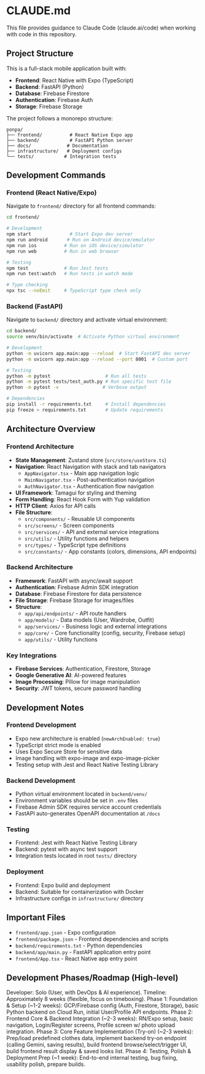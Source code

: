 # CLAUDE.md

This file provides guidance to Claude Code (claude.ai/code) when working with code in this repository.

## Project Structure

This is a full-stack mobile application built with:
- **Frontend**: React Native with Expo (TypeScript)
- **Backend**: FastAPI (Python)
- **Database**: Firebase Firestore
- **Authentication**: Firebase Auth
- **Storage**: Firebase Storage

The project follows a monorepo structure:
```
ponpa/
├── frontend/          # React Native Expo app
├── backend/           # FastAPI Python server
├── docs/             # Documentation
├── infrastructure/   # Deployment configs
└── tests/           # Integration tests
```

## Development Commands

### Frontend (React Native/Expo)
Navigate to `frontend/` directory for all frontend commands:

```bash
cd frontend/

# Development
npm start              # Start Expo dev server
npm run android       # Run on Android device/emulator
npm run ios          # Run on iOS device/simulator
npm run web          # Run in web browser

# Testing
npm test             # Run Jest tests
npm run test:watch   # Run tests in watch mode

# Type checking
npx tsc --noEmit     # TypeScript type check only
```

### Backend (FastAPI)
Navigate to `backend/` directory and activate virtual environment:

```bash
cd backend/
source venv/bin/activate  # Activate Python virtual environment

# Development
python -m uvicorn app.main:app --reload  # Start FastAPI dev server
python -m uvicorn app.main:app --reload --port 8001  # Custom port

# Testing
python -m pytest                    # Run all tests
python -m pytest tests/test_auth.py # Run specific test file
python -m pytest -v                # Verbose output

# Dependencies
pip install -r requirements.txt     # Install dependencies
pip freeze > requirements.txt       # Update requirements
```

## Architecture Overview

### Frontend Architecture
- **State Management**: Zustand store (`src/store/useStore.ts`)
- **Navigation**: React Navigation with stack and tab navigators
  - `AppNavigator.tsx` - Main app navigation logic
  - `MainNavigator.tsx` - Post-authentication navigation
  - `AuthNavigator.tsx` - Authentication flow navigation
- **UI Framework**: Tamagui for styling and theming
- **Form Handling**: React Hook Form with Yup validation
- **HTTP Client**: Axios for API calls
- **File Structure**:
  - `src/components/` - Reusable UI components
  - `src/screens/` - Screen components
  - `src/services/` - API and external service integrations
  - `src/utils/` - Utility functions and helpers
  - `src/types/` - TypeScript type definitions
  - `src/constants/` - App constants (colors, dimensions, API endpoints)

### Backend Architecture
- **Framework**: FastAPI with async/await support
- **Authentication**: Firebase Admin SDK integration
- **Database**: Firebase Firestore for data persistence
- **File Storage**: Firebase Storage for images/files
- **Structure**:
  - `app/api/endpoints/` - API route handlers
  - `app/models/` - Data models (User, Wardrobe, Outfit)
  - `app/services/` - Business logic and external integrations
  - `app/core/` - Core functionality (config, security, Firebase setup)
  - `app/utils/` - Utility functions

### Key Integrations
- **Firebase Services**: Authentication, Firestore, Storage
- **Google Generative AI**: AI-powered features
- **Image Processing**: Pillow for image manipulation
- **Security**: JWT tokens, secure password handling

## Development Notes

### Frontend Development
- Expo new architecture is enabled (`newArchEnabled: true`)
- TypeScript strict mode is enabled
- Uses Expo Secure Store for sensitive data
- Image handling with expo-image and expo-image-picker
- Testing setup with Jest and React Native Testing Library

### Backend Development
- Python virtual environment located in `backend/venv/`
- Environment variables should be set in `.env` files
- Firebase Admin SDK requires service account credentials
- FastAPI auto-generates OpenAPI documentation at `/docs`

### Testing
- Frontend: Jest with React Native Testing Library
- Backend: pytest with async test support
- Integration tests located in root `tests/` directory

### Deployment
- Frontend: Expo build and deployment
- Backend: Suitable for containerization with Docker
- Infrastructure configs in `infrastructure/` directory

## Important Files
- `frontend/app.json` - Expo configuration
- `frontend/package.json` - Frontend dependencies and scripts
- `backend/requirements.txt` - Python dependencies
- `backend/app/main.py` - FastAPI application entry point
- `frontend/App.tsx` - React Native app entry point


## Development Phases/Roadmap (High-level)
Developer: Solo (User, with DevOps & AI experience).
Timeline: Approximately 8 weeks (flexible, focus on timeboxing).
Phase 1: Foundation & Setup (~1-2 weeks): GCP/Firebase config (Auth, Firestore, Storage), basic Python backend on Cloud Run, initial User/Profile API endpoints.
Phase 2: Frontend Core & Backend Integration (~2-3 weeks): RN/Expo setup, basic navigation, Login/Register screens, Profile screen w/ photo upload integration.
Phase 3: Core Feature Implementation (Try-on) (~2-3 weeks): Prep/load predefined clothes data, implement backend try-on endpoint (calling Gemini, saving results), build frontend browse/select/trigger UI, build frontend result display & saved looks list.
Phase 4: Testing, Polish & Deployment Prep (~1 week): End-to-end internal testing, bug fixing, usability polish, prepare builds.